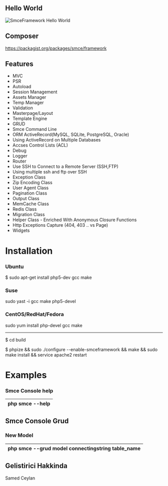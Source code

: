 ﻿## Hello World

![SmceFramework Hello World](http://i57.tinypic.com/28kt5xw.jpg)

## Composer
https://packagist.org/packages/smce/framework

## Features

- MVC
- PSR
- Autoload
- Session Management
- Assets Manager
- Temp Manager
- Validation
- Masterpage/Layout
- Template Engine
- GRUD
- Smce Command Line
- ORM ActiveRecord(MySQL, SQLite, PostgreSQL, Oracle)
- Using ActiveRecord on Multiple Databases
- Accses Control Lists (ACL)
- Debug
- Logger
- Router
- Use SSH to Connect to a Remote Server (SSH,FTP)
- Using multiple ssh and ftp over SSH
- Exception Class
- Zip Encoding Class
- User Agent Class
- Pagination Class
- Output Class
- MemCache Class
- Redis Class
- Migration Class
- Helper Class - Enriched With Anonymous Closure Functions
- Http Exceptions Capture (404, 403 .. vs Page)
- Widgets

# Installation

### Ubuntu

$ sudo apt-get install php5-dev  gcc make


### Suse
sudo yast -i gcc make php5-devel


### CentOS/RedHat/Fedora
sudo yum install php-devel gcc make


-------------

$ cd build

$ phpize && sudo ./configure --enable-smceframework && make && sudo make install && service apache2 restart


# Examples

### Smce Console help

php smce --help |
--- |


## Smce Console Grud


### New Model

php smce --grud model connectingstring table_name |
--- |




## Gelistirici Hakkinda
Samed Ceylan
